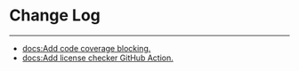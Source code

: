 # Change Log
---

- [docs:Add code coverage blocking.](https://github.com/Tencent/spring-cloud-tencent/pull/838)
- [docs:Add license checker GitHub Action.](https://github.com/Tencent/spring-cloud-tencent/pull/840)
